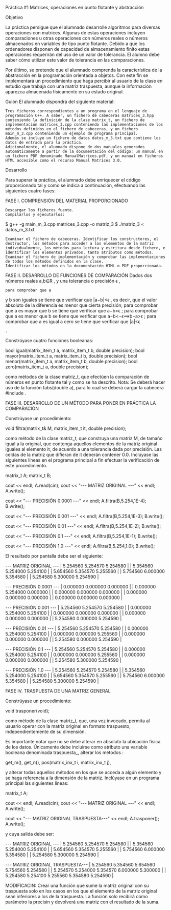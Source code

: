 Práctica #1
Matrices, operaciones en punto flotante y abstracción

Objetivo

La práctica persigue que el alumnado desarrolle algoritmos para diversas operaciones con matrices. Algunas de estas operaciones incluyen comparaciones u otras operaciones con números reales o números almacenados en variables de tipo punto flotante. Debido a que los ordenadores disponen de capacidad de almacenamiento finito estas operaciones requerirán del uso de un valor de tolerancia. El alumno debe saber cómo utilizar este valor de tolerancia en las comparaciones.

Por último, se pretende que el alumnado comprenda la característica de la abstracción en la programación orientada a objetos. Con este fin se implementará un procedimiento que haga percibir al usuario de la clase en estudio que trabaja con una matriz traspuesta, aunque la información aparezca almacenada físicamente en su estado original.

Guión
El alumnado dispondrá del siguiente material:

    Tres ficheros correspondientes a un programa en el lenguaje de programación C++. A saber, un fichero de cabeceras matrices_3.hpp conteniendo la definición de la clase matrix_t, un fichero de implementación matrices_3.cpp conteniendo las implementaciones de los métodos definidos en el fichero de cabeceras, y un fichero main_m_3.cpp conteniendo un ejemplo de programa principal.
    Además se incluye un fichero de datos datos_m_3.txt que contiene los datos de entrada para la práctica.
    Adicionalmente, el alumnado dispone de dos manuales generados automáticamente a partir de la documentación del código: un manual en un fichero PDF denominado ManualMatrices.pdf, y un manual en ficheros HTML accesible como el recurso Manual Matrices 3.0.

Desarrollo

Para superar la práctica, el alumnado debe enriquecer el código proporcionado tal y como se indica a continuación, efectuando las siguientes cuatro fases:

FASE I.  COMPRENSIÓN DEL MATERIAL PROPORCIONADO

    Descargar los ficheros fuente.
    Compilarlos y ejecutarlos: 

$ g++ -g main_m_3.cpp matrices_3.cpp -o matriz_3
$ ./matriz_3 < datos_m_3.txt

    Examinar el fichero de cabeceras. Identificar los constructores, el destructor, los métodos para acceder a los elementos de la matriz individualmente, los métodos para lectura y escritura desde fichero, e identificar los elementos privados, tanto atributos como métodos.
    Examinar el fichero de implementación y comprobar las implementaciones de todos los métodos definidos en la clase.
    Identificar los métodos en la documentación HTML o PDF proporcionada.


FASE II. DESARROLLO DE FUNCIONES DE COMPARACIÓN
Dados dos números reales a,b∈R
, y una tolerancia o precisión ϵ
,

    para comprobar que a

y b
son iguales se tiene que verificar que |a−b|<ϵ
 , es decir, que el valor absoluto de la diferencia es menor que cierta precisión;
para comprobar que a
es mayor que b
se tiene que verificar que a−b>ϵ
;
para comprobar que a
es menor que b
se tiene que verificar que a−b<−ϵ⟹b−a>ϵ
;
para comprobar que a
es igual a cero se tiene que verificar que  |a|<ϵ

    .

Constrúyase cuatro funciones booleanas:

bool igual(matrix_item_t a, matrix_item_t b, double precision);
bool mayor(matrix_item_t a, matrix_item_t b, double precision); 
bool menor(matrix_item_t a, matrix_item_t b, double precision);
bool zero(matrix_item_t a, double precision);

como métodos de la clase matriz_t, que efectúen la comparación de números en punto flotante tal y como se ha descrito.
Nota: Se deberá hacer uso de la función fabs(double a), para lo cual se deberá cargar la cabecera #include <cmath>.


FASE III. DESARROLLO DE UN MÉTODO PARA PONER EN PRÁCTICA LA COMPARACIÓN

Constrúyase un procedimiento:

void filtra(matrix_t& M, matrix_item_t it, double precision);

como método de la clase matriz_t, que construya una matriz M, de tamaño igual a la original, que contenga aquellos elementos de la matriz original iguales al elemento it, de acuerdo a una tolerancia dada por precisión. Las celdas de la matriz que difieran de it deberán contener 0.0.
Inclúyase las siguientes líneas en el programa principal a fin efectuar la verificación de este procedimiento.

matrix_t A;
matrix_t B;

cout << endl;
A.read(cin);
cout << "---  MATRIZ ORIGINAL  ---" << endl;
A.write();

cout << "---  PRECISIÓN 0.0001 ---" << endl;
A.filtra(B,5.254,1E-4);
B.write();

cout << "---  PRECISIÓN 0.001  ---" << endl;
A.filtra(B,5.254,1E-3);
B.write();

cout << "---  PRECISIÓN 0.01   ---" << endl;
A.filtra(B,5.254,1E-2);
B.write();

cout << "---  PRECISIÓN 0.1    ---" << endl;
A.filtra(B,5.254,1E-1);
B.write();

cout << "---  PRECISIÓN 1.0    ---" << endl;
A.filtra(B,5.254,1.0);
B.write();


El resultado por pantalla debe ser el siguiente:


---  MATRIZ ORIGINAL  ---
|   5.254560    5.254570    5.254580  |
|   5.354560    5.254000    5.254100  |
|   5.654560    5.354570    5.255560  |
|   5.754560    6.000000    5.354580  |
|   5.254580    5.300000    5.254590  |
 
---  PRECISIÓN 0.0001 ---
|   0.000000    0.000000    0.000000  |
|   0.000000    5.254000    0.000000  |
|   0.000000    0.000000    0.000000  |
|   0.000000    0.000000    0.000000  |
|   0.000000    0.000000    0.000000  |
 
---  PRECISIÓN 0.001  ---
|   5.254560    5.254570    5.254580  |
|   0.000000    5.254000    5.254100  |
|   0.000000    0.000000    0.000000  |
|   0.000000    0.000000    0.000000  |
|   5.254580    0.000000    5.254590  |
 
---  PRECISIÓN 0.01   ---
|   5.254560    5.254570    5.254580  |
|   0.000000    5.254000    5.254100  |
|   0.000000    0.000000    5.255560  |
|   0.000000    0.000000    0.000000  |
|   5.254580    0.000000    5.254590  |
 
---  PRECISIÓN 0.1    ---
|   5.254560    5.254570    5.254580  |
|   0.000000    5.254000    5.254100  |
|   0.000000    0.000000    5.255560  |
|   0.000000    0.000000    0.000000  |
|   5.254580    5.300000    5.254590  |
 
---  PRECISIÓN 1.0    ---
|   5.254560    5.254570    5.254580  |
|   5.354560    5.254000    5.254100  |
|   5.654560    5.354570    5.255560  |
|   5.754560    6.000000    5.354580  |
|   5.254580    5.300000    5.254590  |

 

FASE IV. TRASPUESTA DE UNA MATRIZ GENERAL

Constrúyase un procedimiento:

void trasponer(void);

como método de la clase matriz_t, que, una  vez invocado, permita al usuario operar con la matriz original en formato traspuesto, independientemente de su dimensión.

Es importante notar que no se debe alterar en absoluto la ubicación física de los datos. Únicamente  debe incluirse como atributo una variable booleana denominada traspuesta_, alterar los métodos :

get_m(),
get_n(),
pos(matrix_inx_t i, matrix_inx_t j),

y alterar todas aquellos métodos en los que se acceda a algún elemento y se haga referencia a la dimensión de la matriz. Inclúyase en un programa principal las siguientes líneas:

matrix_t A;
 
cout << endl;
A.read(cin);
cout << "---  MATRIZ ORIGINAL  ---" << endl;
A.write();
 
cout << "---  MATRIZ ORIGINAL TRASPUESTA---" << endl;
A.trasponer();
A.write();

y cuya salida debe ser:

---  MATRIZ ORIGINAL  ---
|   5.254560    5.254570    5.254580  |
|   5.354560    5.254000    5.254100  |
|   5.654560    5.354570    5.255560  |
|   5.754560    6.000000    5.354580  |
|   5.254580    5.300000    5.254590  |
 
---  MATRIZ ORIGINAL TRASPUESTA---
|   5.254560    5.354560    5.654560    5.754560    5.254580  |
|   5.254570    5.254000    5.354570    6.000000    5.300000  |
|   5.254580    5.254100    5.255560    5.354580    5.254590  |

MODIFICACIN: Crear una función que sume la matriz original con su traspuesta solo en los casos en los que el elemento de la matriz 
original sean inferiores a los de la traspuesta. La función solo recibirá como parámetro la precisin y devolverá una matriz con el 
resultado de la suma.
